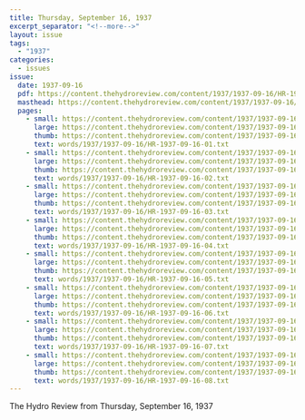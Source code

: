 ```yaml
---
title: Thursday, September 16, 1937
excerpt_separator: "<!--more-->"
layout: issue
tags:
  - "1937"
categories:
  - issues
issue:
  date: 1937-09-16
  pdf: https://content.thehydroreview.com/content/1937/1937-09-16/HR-1937-09-16.pdf
  masthead: https://content.thehydroreview.com/content/1937/1937-09-16/masthead/HR-1937-09-16.jpg
  pages:
    - small: https://content.thehydroreview.com/content/1937/1937-09-16/small/HR-1937-09-16-01.jpg
      large: https://content.thehydroreview.com/content/1937/1937-09-16/large/HR-1937-09-16-01.jpg
      thumb: https://content.thehydroreview.com/content/1937/1937-09-16/thumbnails/HR-1937-09-16-01.jpg
      text: words/1937/1937-09-16/HR-1937-09-16-01.txt
    - small: https://content.thehydroreview.com/content/1937/1937-09-16/small/HR-1937-09-16-02.jpg
      large: https://content.thehydroreview.com/content/1937/1937-09-16/large/HR-1937-09-16-02.jpg
      thumb: https://content.thehydroreview.com/content/1937/1937-09-16/thumbnails/HR-1937-09-16-02.jpg
      text: words/1937/1937-09-16/HR-1937-09-16-02.txt
    - small: https://content.thehydroreview.com/content/1937/1937-09-16/small/HR-1937-09-16-03.jpg
      large: https://content.thehydroreview.com/content/1937/1937-09-16/large/HR-1937-09-16-03.jpg
      thumb: https://content.thehydroreview.com/content/1937/1937-09-16/thumbnails/HR-1937-09-16-03.jpg
      text: words/1937/1937-09-16/HR-1937-09-16-03.txt
    - small: https://content.thehydroreview.com/content/1937/1937-09-16/small/HR-1937-09-16-04.jpg
      large: https://content.thehydroreview.com/content/1937/1937-09-16/large/HR-1937-09-16-04.jpg
      thumb: https://content.thehydroreview.com/content/1937/1937-09-16/thumbnails/HR-1937-09-16-04.jpg
      text: words/1937/1937-09-16/HR-1937-09-16-04.txt
    - small: https://content.thehydroreview.com/content/1937/1937-09-16/small/HR-1937-09-16-05.jpg
      large: https://content.thehydroreview.com/content/1937/1937-09-16/large/HR-1937-09-16-05.jpg
      thumb: https://content.thehydroreview.com/content/1937/1937-09-16/thumbnails/HR-1937-09-16-05.jpg
      text: words/1937/1937-09-16/HR-1937-09-16-05.txt
    - small: https://content.thehydroreview.com/content/1937/1937-09-16/small/HR-1937-09-16-06.jpg
      large: https://content.thehydroreview.com/content/1937/1937-09-16/large/HR-1937-09-16-06.jpg
      thumb: https://content.thehydroreview.com/content/1937/1937-09-16/thumbnails/HR-1937-09-16-06.jpg
      text: words/1937/1937-09-16/HR-1937-09-16-06.txt
    - small: https://content.thehydroreview.com/content/1937/1937-09-16/small/HR-1937-09-16-07.jpg
      large: https://content.thehydroreview.com/content/1937/1937-09-16/large/HR-1937-09-16-07.jpg
      thumb: https://content.thehydroreview.com/content/1937/1937-09-16/thumbnails/HR-1937-09-16-07.jpg
      text: words/1937/1937-09-16/HR-1937-09-16-07.txt
    - small: https://content.thehydroreview.com/content/1937/1937-09-16/small/HR-1937-09-16-08.jpg
      large: https://content.thehydroreview.com/content/1937/1937-09-16/large/HR-1937-09-16-08.jpg
      thumb: https://content.thehydroreview.com/content/1937/1937-09-16/thumbnails/HR-1937-09-16-08.jpg
      text: words/1937/1937-09-16/HR-1937-09-16-08.txt
---
```


The Hydro Review from Thursday, September 16, 1937

<!--more-->

